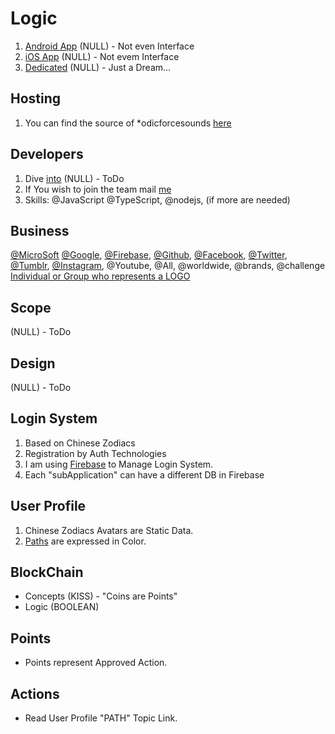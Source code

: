 # Logic

1. [Android App](/App/Devices/Android.md) (NULL) - Not even Interface
2. [iOS App](/App/Devices/iOS.md) (NULL) - Not evem Interface
3. [Dedicated]() (NULL) - Just a Dream...

## Hosting

1. You can find the source of *odicforcesounds [here](https://github.com/OdicforceSounds)
## Developers

1. Dive [into](/Github/Developers.md) (NULL) - ToDo
2. If You wish to join the team mail [me](om@odicforcesounds.com)
3. Skills: @JavaScript @TypeScript, @nodejs, (if more are needed)

## Business

[@MicroSoft](https://github.com/Microsoft) [@Google](https://github.com/google), [@Firebase](https://github.com/firebase), [@Github](https://github.com/), [@Facebook](https://github.com/facebook), [@Twitter](https://github.com/twitter), [@Tumblr](https://github.com/tumblr), [@Instagram](https://github.com/Instagram), @Youtube, @All, @worldwide, @brands, @challenge [Individual or Group who represents a LOGO](https://www.odicforcesounds.com/#/license)

## Scope

(NULL) - ToDo

## Design

(NULL) - ToDo

## Login System

1. Based on Chinese Zodiacs
2. Registration by Auth Technologies
3. I am using [Firebase](https://github.com/firebase) to Manage Login System.
4. Each "subApplication" can have a different DB in Firebase

## User Profile

1. Chinese Zodiacs Avatars are Static Data.
2. [Paths](/Challenge/Play/Paths.md) are expressed in Color.

## BlockChain

- Concepts (KISS) - "Coins are Points"
- Logic (BOOLEAN)

## Points

- Points represent Approved Action.

## Actions

- Read User Profile "PATH" Topic Link.